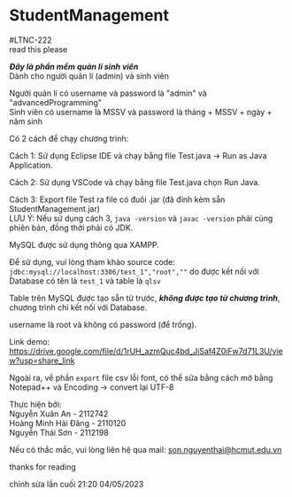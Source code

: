 # StudentManagement
#LTNC-222  
read this please  

***Đây là phần mềm quản lí sinh viên***  
Dành cho người quản lí (admin) và sinh viên  

Người quản lí có username và password là "admin" và "advancedProgramming"  
Sinh viên có username là MSSV và password là tháng + MSSV + ngày + năm sinh  

Có 2 cách để chạy chương trình:  

Cách 1: Sử dụng Eclipse IDE và chạy bằng file Test.java -> Run as Java Application.  

Cách 2: Sử dụng VSCode và chạy bằng file Test.java chọn Run Java.

Cách 3: Export file Test ra file có đuôi .jar (đã đính kèm sẵn StudentManagement.jar)  
LƯU Ý: Nếu sử dụng cách 3, `java -version` và `javac -version` phải cùng phiên bản, đồng thời phải có JDK.  

MySQL được sử dụng thông qua XAMPP.  

Để sử dụng, vui lòng tham khảo source code: `jdbc:mysql://localhost:3306/test_1","root",""` do được kết nối với Database có tên là `test_1` và table là `qlsv`  

Table trên MySQL được tạo sẵn từ trước, ***không được tạo từ chương trình***, chương trình chỉ kết nối với Database. 

username là root và không có password (để trống).  

Link demo: https://drive.google.com/file/d/1rUH_azmQuc4bd_JiSaf4Z0iFw7d71L3U/view?usp=share_link  

Ngoài ra, về phần `export` file csv lỗi font, có thể sửa bằng cách mở bằng Notepad++ và Encoding -> convert lại UTF-8  

Thực hiện bởi:  
Nguyễn Xuân An - 2112742  
Hoàng Minh Hải Đăng - 2110120  
Nguyễn Thái Sơn - 2112198  

Nếu có thắc mắc, vui lòng liên hệ qua mail: <son.nguyenthai@hcmut.edu.vn>  

thanks for reading  

chỉnh sửa lần cuối 21:20 04/05/2023

